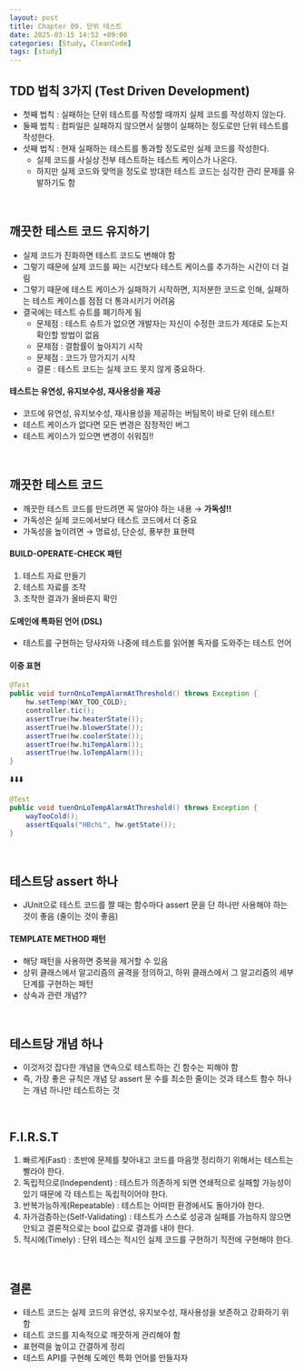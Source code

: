 ```yaml
---
layout: post
title: Chapter 09. 단위 테스트
date: 2025-03-15 14:52 +09:00
categories: [Study, CleanCode]
tags: [study]     
---
```


## TDD 법칙 3가지 (Test Driven Development)

- 첫째 법칙 : 실패하는 단위 테스트를 작성할 때까지 실제 코드를 작성하지 않는다.
- 둘째 법칙 : 컴파일은 실패하지 않으면서 실행이 실패하는 정도로만 단위 테스트를 작성한다.
- 섯째 법칙 : 현재 실패하는 테스트를 통과할 정도로만 실제 코드를 작성한다.
  - 실제 코드를 사실상 전부 테스트하는 테스트 케이스가 나온다.
  - 하지만 실제 코드와 맞먹을 정도로 방대한 테스트 코드는 심각한 관리 문제를 유발하기도 함

<br>

## 깨끗한 테스트 코드 유지하기

- 실제 코드가 진화하면 테스트 코드도 변해야 함
- 그렇기 때문에 실제 코드를 짜는 시간보다 테스트 케이스를 추가하는 시간이 더 걸림
- 그렇기 때문에 테스트 케이스가 실패하기 시작하면, 지저분한 코드로 인해, 실패하는 테스트 케이스를 점점 더 통과시키기 어려움
- 결국에는 테스트 슈트를 폐기하게 됨
  - 문제점 : 테스트 슈트가 없으면 개발자는 자신이 수정한 코드가 제대로 도는지 확인할 방법이 없음
  - 문제점 : 결함률이 높아지기 시작
  - 문제점 : 코드가 망가지기 시작
  - 결론 : 테스트 코드는 실제 코드 못지 않게 중요하다.

#### 테스트는 유연성, 유지보수성, 재사용성을 제공

- 코드에 유연성, 유지보수성, 재사용성을 제공하는 버팀목이 바로 단위 테스트!
- 테스트 케이스가 없다면 모든 변경은 잠정적인 버그
- 테스트 케이스가 있으면 변경이 쉬워짐!!

<br>

## 깨끗한 테스트 코드

- 깨끗한 테스트 코드를 만드려면 꼭 알아야 하는 내용 → **가독성!!**
- 가독성은 실제 코드에서보다 테스트 코드에서 더 중요
- 가독성을 높이려면 → 명료성, 단순성, 풍부한 표현력

#### BUILD-OPERATE-CHECK 패턴

1. 테스트 자료 만들기
2. 테스트 자료를 조작
3. 조작한 결과가 올바른지 확인

#### 도메인에 특화된 언어 (DSL)

- 테스트를 구현하는 당사자와 나중에 테스트를 읽어볼 독자를 도와주는 테스트 언어

#### 이중 표현

```java
@Test
public void turnOnLoTempAlarmAtThreshold() throws Exception {
    hw.setTemp(WAY_TOO_COLD);
    controller.tic();
    assertTrue(hw.heaterState());
    assertTrue(hw.blowerState());
    assertTrue(hw.coolerState());
    assertTrue(hw.hiTempAlarm());
    assertTrue(hw.loTempAlarm());
}
```

⬇️⬇️⬇️

```java
@Test
public void tuenOnLoTempAlarmAtThreshold() throws Exception {
    wayTooCold();
    assertEquals("HBchL", hw.getState());
}
```

<br>

## 테스트당 assert 하나

- JUnit으로 테스트 코드를 짤 때는 함수마다 assert 문을 단 하나만 사용해야 하는 것이 좋음 (줄이는 것이 좋음)


#### TEMPLATE METHOD 패턴

- 해당 패턴을 사용하면 중복을 제거할 수 있음
- 상위 클래스에서 알고리즘의 골격을 정의하고, 하위 클래스에서 그 알고리즘의 세부 단계를 구현하는 패턴
- 상속과 관련 개념??

<br>

## 테스트당 개념 하나

- 이것저것 잡다한 개념을 연속으로 테스트하는 긴 함수는 피해야 함
- 즉, 가장 좋은 규칙은 개념 당 assert 문 수를 최소한 줄이는 것과 테스트 함수 하나는 개념 하나만 테스트하는 것

<br>

## F.I.R.S.T

1. 빠르게(Fast) : 초반에 문제를 찾아내고 코드를 마음껏 정리하기 위해서는 테스트는 빨라야 한다.
2. 독립적으로(Independent) : 테스트가 의존하게 되면 연쇄적으로 실패할 가능성이 있기 때문에 각 테스트는 독립적이어야 한다.
3. 반복가능하게(Repeatable) : 테스트는 어떠한 환경에서도 돌아가야 한다.
4. 자가검증하는(Self-Validating) : 테스트가 스스로 성공과 실패를 가늠하지 않으면 안되고 결론적으로는 bool 값으로 결과를 내야 한다.
5. 적시에(Timely) : 단위 테스는 적시인 실제 코드를 구현하기 직전에 구현해야 한다.

<br>

## 결론
- 테스트 코드는 실제 코드의 유연성, 유지보수성, 재사용성을 보존하고 강화하기 위함
- 테스트 코드를 지속적으로 깨끗하게 관리해야 함
- 표현력을 높이고 간결하게 정리
- 테스트 API를 구현해 도메인 특화 언어를 만들자자